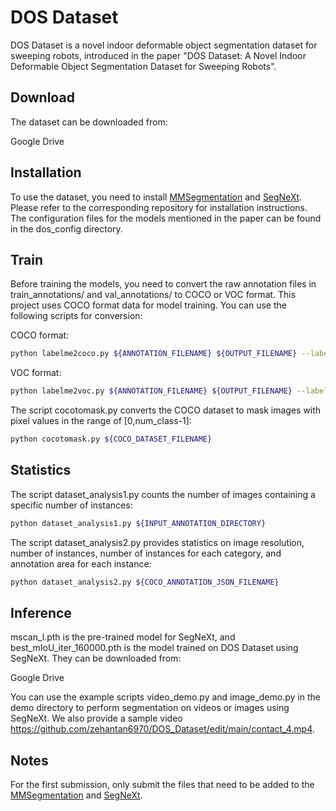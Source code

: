 # DOS Dataset

DOS Dataset is a novel indoor deformable object segmentation dataset for sweeping robots, introduced in the paper "DOS Dataset: A Novel Indoor Deformable Object Segmentation Dataset for Sweeping Robots".

## Download

The dataset can be downloaded from:

Google Drive

## Installation

To use the dataset, you need to install [MMSegmentation](https://github.com/open-mmlab/mmsegmentation) and [SegNeXt](https://github.com/Visual-Attention-Network/SegNeXt). Please refer to the corresponding repository for installation instructions.
The configuration files for the models mentioned in the paper can be found in the dos_config directory.

## Train

Before training the models, you need to convert the raw annotation files in train_annotations/ and val_annotations/ to COCO or VOC format. This project uses COCO format data for model training. You can use the following scripts for conversion:

COCO format: 

```bash
python labelme2coco.py ${ANNOTATION_FILENAME} ${OUTPUT_FILENAME} --labels ${CATEGORY_FILE}
```

VOC format: 

```bash
python labelme2voc.py ${ANNOTATION_FILENAME} ${OUTPUT_FILENAME} --labels ${CATEGORY_FILE}
```

The script cocotomask.py converts the COCO dataset to mask images with pixel values in the range of [0,num_class-1]:

```bash
python cocotomask.py ${COCO_DATASET_FILENAME}
```

## Statistics

The script dataset_analysis1.py counts the number of images containing a specific number of instances:

```bash
python dataset_analysis1.py ${INPUT_ANNOTATION_DIRECTORY}
```

The script dataset_analysis2.py provides statistics on image resolution, number of instances, number of instances for each category, and annotation area for each instance:

```bash
python dataset_analysis2.py ${COCO_ANNOTATION_JSON_FILENAME}
```

## Inference

mscan_l.pth is the pre-trained model for SegNeXt, and best_mIoU_iter_160000.pth is the model trained on DOS Dataset using SegNeXt. They can be downloaded from:

Google Drive

You can use the example scripts video_demo.py and image_demo.py in the demo directory to perform segmentation on videos or images using SegNeXt. We also provide a sample video 
https://github.com/zehantan6970/DOS_Dataset/edit/main/contact_4.mp4.

## Notes

For the first submission, only submit the files that need to be added to the [MMSegmentation](https://github.com/open-mmlab/mmsegmentation) and [SegNeXt](https://github.com/Visual-Attention-Network/SegNeXt).
